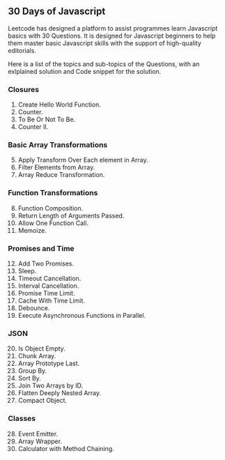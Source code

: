 ## 30 Days of Javascript

Leetcode has designed a platform to assist programmes learn Javascript basics with 30 Questions. It is designed for Javascript beginners to help them master basic Javascript skills with the support of high-quality editorials.

Here is a list of the topics and sub-topics of the Questions, with an exlplained solution and Code snippet for the solution.

### Closures

 1. Create Hello World Function. 
 2. Counter.
 3. To Be Or Not To Be.
 4. Counter II.

### Basic Array Transformations

 5. Apply Transform Over Each element in Array.
 6. Filter Elements from Array.
 7. Array Reduce Transformation.

### Function Transformations

 8. Function Composition.
 9. Return Length of Arguments Passed.
 10. Allow One Function Call.
 11. Memoize.

### Promises and Time

 12. Add Two Promises.
 13. Sleep.
 14. Timeout Cancellation.
 15. Interval Cancellation.
 16. Promise Time Limit.
 17. Cache With Time Limit.
 18. Debounce.
 19. Execute  Asynchronous Functions in Parallel.

### JSON

 20. Is Object Empty.
 21. Chunk Array.
 22. Array Prototype Last.
 23. Group By.
 24. Sort By.
 25. Join Two Arrays by ID.
 26. Flatten Deeply Nested Array.
 27. Compact Object.

### Classes

 28. Event Emitter.
 29. Array Wrapper.
 30. Calculator with Method Chaining.